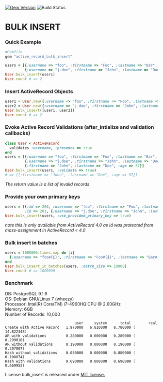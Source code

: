 [![Gem Version](https://badge.fury.io/rb/active_record_bulk_insert.svg)](http://badge.fury.io/rb/active_record_bulk_insert)
![Build Status](https://api.travis-ci.org/bjhaid/active_record_bulk_insert.png)

# BULK INSERT


### Quick Example

```ruby
#Gemfile
gem "active_record_bulk_insert"
```

```ruby
users = [{:username => "foo", :firstname => "Foo", :lastname => "Bar", :age => 31},
         {:username => "j.doe", :firstname => "John", :lastname => "Doe", :age => 57}]
User.bulk_insert(users)
User.count # => 2
```

### Insert ActiveRecord Objects

```ruby
user1 = User.new({:username => "foo", :firstname => "Foo", :lastname => "Bar", :age => 31})
user2 = User.new({:username => "j.doe", :firstname => "John", :lastname => "Doe", :age => 57})
User.bulk_insert([user1, user2])
User.count # => 2
```

### Evoke Active Record Validations (after_intialize and validation callbacks)

```ruby
class User < ActiveRecord
  validates :username, :presence => true
end
users = [{:username => "foo", :firstname => "Foo", :lastname => "Bar", :age => 31},
         {:username => "j.doe", :firstname => "John", :lastname => "Doe", :age => 57},
         {:firstname => "John", :lastname => "Doe", :age => 57}]
User.bulk_insert(users, :validate => true)
# => [{:firstname => "John", :lastname => "Doe", :age => 57}]
```
*The return value is a list of invalid records*

### Provide your own primary keys

```ruby
users = [{:id => 200, :username => "foo", :firstname => "Foo", :lastname => "Bar", :age => 31},
         :id => 201, {:username => "j.doe", :firstname => "John", :lastname => "Doe", :age => 57}]
User.bulk_insert(users, :use_provided_primary_key => true)
```
*note this is only available from ActiveRecord 4.0 as id was protected from mass-assignment in ActiveRecord < 4.0*

### Bulk insert in batches

```ruby
users = 1000000.times.map do |i|
  {:username => "foo#{i}", :firstname => "Foo#{i}", :lastname => "Bar#{i}", :age => (30..70).to_a.sample}
end
User.bulk_insert_in_batches(users, :batch_size => 10000)
User.count # => 1000000
```

### Benchmark
DB: PostgreSQL 9.1.9  
OS: Debian GNU/Linux 7 (wheezy)  
Processor: Intel(R) Core(TM) i7-4960HQ CPU @ 2.60GHz  
Memory: 6GB  
Number of Records: 10,000  

```
                                user     system      total        real
Create with Active Record   1.970000   6.810000   8.780000 ( 14.822348)
AR with validations         0.280000   0.000000   0.280000 (  0.299018)
AR without validations      0.190000   0.000000   0.190000 (  0.207807)
Hash without validations    0.080000   0.000000   0.080000 (  0.108874)
Hash with validations       0.690000   0.000000   0.690000 (  0.669952)
```

License
bulk_insert is released under [MIT license.](http://opensource.org/licenses/MIT)
